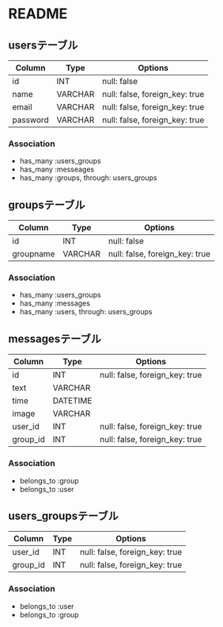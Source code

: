 # README
## usersテーブル

|Column|Type|Options|
|------|----|-------|
|id|INT|null: false|
|name|VARCHAR|null: false, foreign_key: true|
|email|VARCHAR|null: false, foreign_key: true|
|password|VARCHAR|null: false, foreign_key: true|


### Association
- has_many :users_groups
- has_many :messeages
- has_many  :groups,  through:  users_groups



## groupsテーブル

|Column|Type|Options|
|------|----|-------|
|id|INT|null: false|
|groupname|VARCHAR|null: false, foreign_key: true|



### Association
- has_many :users_groups
- has_many :messages
- has_many :users,  through:  users_groups


## messagesテーブル

|Column|Type|Options|
|------|----|-------|
|id|INT| null: false, foreign_key: true|
|text|VARCHAR| |
|time|DATETIME| |
|image|VARCHAR| |
|user_id|INT|null: false, foreign_key: true|
|group_id|INT|null: false, foreign_key: true|


### Association
- belongs_to :group
- belongs_to :user


## users_groupsテーブル

|Column|Type|Options|
|------|----|-------|
|user_id|INT|null: false, foreign_key: true|
|group_id|INT|null: false, foreign_key: true|


### Association
- belongs_to :user
- belongs_to :group
